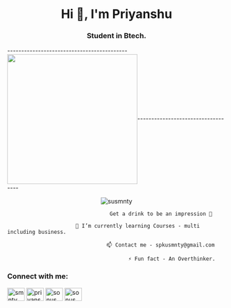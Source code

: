 <h1 align="center">Hi 👋, I'm Priyanshu</h1>
<h3 align="center">Student in Btech.</h3>

-------------------------------------------<img align="center" width="300" src="https://user-images.githubusercontent.com/55389276/140866485-8fb1c876-9a8f-4d6a-98dc-08c4981eaf70.gif">-----------------------------------


<p align="center"> <img src="https://komarev.com/ghpvc/?username=susmnty&label=Profile%20views&color=0e75b6&style=flat" alt="susmnty" /> </p>

                                     Get a drink to be an impression 🥃
                                         
                          🌱 I’m currently learning Courses - multi including business.

                                    📫 Contact me - spkusmnty@gmail.com

                                           ⚡ Fun fact - An Overthinker.


<h3 align="left">Connect with me:</h3>
<p align="left">
<a href="https://linkedin.com/in/smnty" target="blank"><img align="center" src="https://raw.githubusercontent.com/rahuldkjain/github-profile-readme-generator/master/src/images/icons/Social/linked-in-alt.svg" alt="smnty" height="30" width="40" /></a>
<a href="https://kaggle.com/priyansusamantray" target="blank"><img align="center" src="https://raw.githubusercontent.com/rahuldkjain/github-profile-readme-generator/master/src/images/icons/Social/kaggle.svg" alt="priyansusamantray" height="30" width="40" /></a>
<a href="https://instagram.com/sonusmnty" target="blank"><img align="center" src="https://raw.githubusercontent.com/rahuldkjain/github-profile-readme-generator/master/src/images/icons/Social/instagram.svg" alt="sonusmnty" height="30" width="40" /></a>
<a href="https://discord.gg/sonusmnty" target="blank"><img align="center" src="https://raw.githubusercontent.com/rahuldkjain/github-profile-readme-generator/master/src/images/icons/Social/discord.svg" alt="sonusmnty" height="30" width="40" /></a>
</p>
